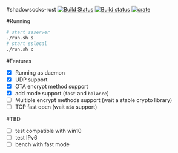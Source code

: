 #shadowsocks-rust
[![Build Status](https://travis-ci.org/loggerhead/shadowsocks-rust.svg?branch=master)](https://travis-ci.org/loggerhead/shadowsocks-rust)
[![Build status](https://ci.appveyor.com/api/projects/status/ti4hi7era48ltxq4?svg=true)](https://ci.appveyor.com/project/loggerhead/shadowsocks-rust)
[![crate](https://img.shields.io/crates/v/shadowsocks.svg)](https://crates.io/crates/shadowsocks)

#Running
```bash
# start ssserver
./run.sh s
# start sslocal
./run.sh c
```

#Features
- [x] Running as daemon
- [x] UDP support
- [x] OTA encrypt method support
- [x] add mode support (`fast` and `balance`)
- [ ] Multiple encrypt methods support (wait a stable crypto library)
- [ ] TCP fast open (wait `mio` support)

#TBD
- [ ] test compatible with win10
- [ ] test IPv6
- [ ] bench with fast mode
